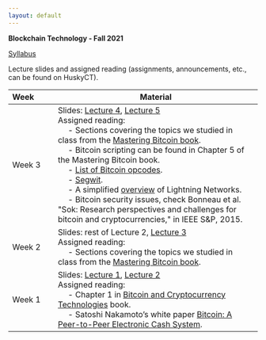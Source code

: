 ```yaml
---
layout: default
---
```


**Blockchain Technology - Fall 2021**

[Syllabus](./syllabus.pdf)

Lecture slides and assigned reading (assignments, announcements, etc., can be found on HuskyCT).

| Week&emsp;&emsp;| Material           |
|----------|--------------------|
| Week 3 | Slides: [Lecture 4](./lecture4.pdf), [Lecture 5](./lecture5.pdf) <br/> Assigned reading: <br/> &emsp; - Sections covering the topics we studied in class from the [Mastering Bitcoin book](https://en.bitcoin.it/wiki/Mastering_Bitcoin). <br/> &emsp; - Bitcoin scripting can be found in Chapter 5 of the Mastering Bitcoin book. <br/> &emsp; - [List of Bitcoin opcodes](https://en.bitcoin.it/wiki/Script). <br/> &emsp; - [Segwit](https://en.bitcoin.it/wiki/Segregated_Witness). <br/> &emsp; - A simplified [overview](https://academy.binance.com/blockchain/what-is-lightning-network) of Lightning Networks. <br/> &emsp; - Bitcoin security issues, check Bonneau et al. "Sok: Research perspectives and challenges for bitcoin and cryptocurrencies," in IEEE S&P, 2015. |
| Week 2 | Slides: rest of Lecture 2, [Lecture 3](./lecture3.pdf) <br/> Assigned reading: <br/> &emsp; - Sections covering the topics we studied in class from the [Mastering Bitcoin book](https://en.bitcoin.it/wiki/Mastering_Bitcoin).  |
| Week 1 | Slides: [Lecture 1](./lecture1.pdf), [Lecture 2](./lecture2.pdf) <br/> Assigned reading: <br/> &emsp; - Chapter 1 in [Bitcoin and Cryptocurrency Technologies](https://d28rh4a8wq0iu5.cloudfront.net/bitcointech/readings/princeton_bitcoin_book.pdf) book. <br/> &emsp; - Satoshi Nakamoto’s white paper [Bitcoin: A Peer-to-Peer Electronic Cash System](https://bitcoin.org/bitcoin.pdf). |